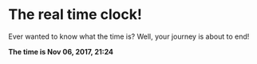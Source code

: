 # The real time clock!

Ever wanted to know what the time is? Well, your journey is about to end!

**The time is Nov 06, 2017, 21:24**